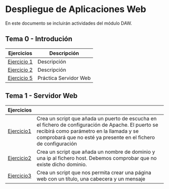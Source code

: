 # Despliegue de Aplicaciones Web
En este documento se incluirán actividades del módulo DAW.
## Tema 0 - Introdución
|Ejercicios|Descripción|
|----------|-----------|
|[Ejercicio 1](Tema0/Ejercicio1.md)|Descripción|
|[Ejercicio 2](Tema0/Ejercicio2.md)|Descripción|
|[Ejercicio 5](Tema0/Ejercicio5.md)|Práctica Servidor Web|

## Tema 1 - Servidor Web
|Ejercicios||
|----------|-----------|
|[Ejercicio1](addport.sh)|Crea un script que añada un puerto de escucha en el fichero de configuración de Apache. El puerto se recibirá como parámetro en la llamada y se comprobará que no esté ya presente en el fichero de configuración|
|[Ejercicio2](adddomain.sh)|Crea un script que añada un nombre de dominio y una ip al fichero host. Debemos comprobar que no existe dicho dominio.|
|[Ejercicio3](web.sh)|Crea un script que nos permita crear una página web con un título, una cabecera y un mensaje|

